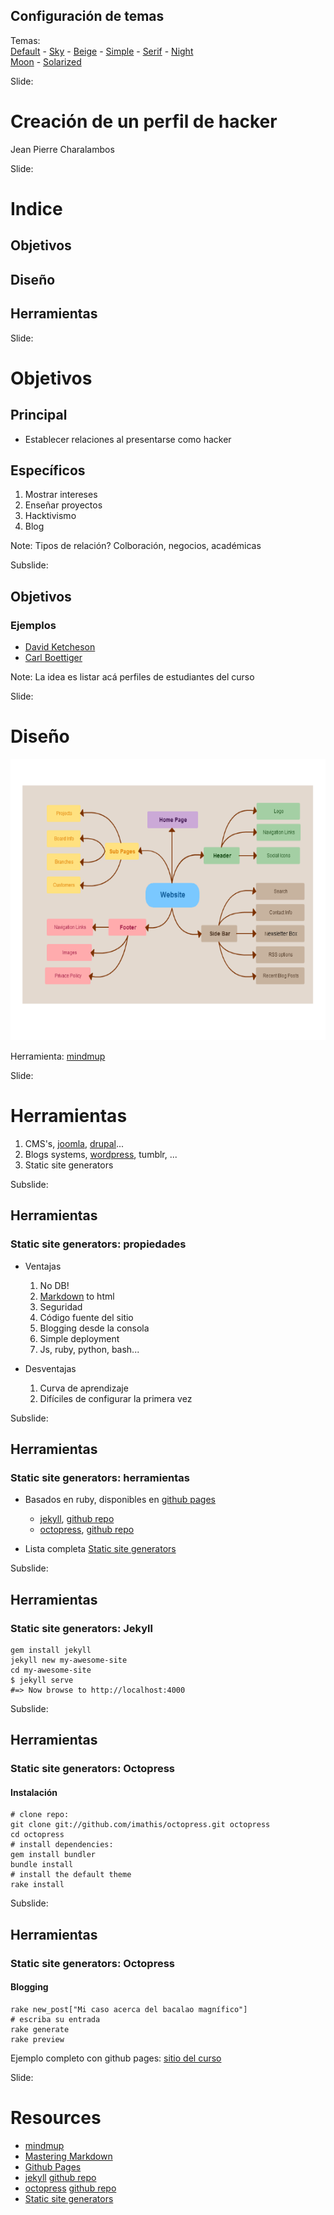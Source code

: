 <!-- configuracion de colores es opcional pero ultil-->
<section id="themes">
	<h2>Configuración de temas</h2>
	<p>
		Temas: <br>
		<a href="?#/themes">Default</a> -
		<a href="?theme=sky#/themes">Sky</a> -
		<a href="?theme=beige#/themes">Beige</a> -
		<a href="?theme=simple#/themes">Simple</a> -
		<a href="?theme=serif#/themes">Serif</a> -
		<a href="?theme=night#/themes">Night</a> <br>
		<a href="?theme=moon#/themes">Moon</a> -
		<a href="?theme=solarized#/themes">Solarized</a>
	</p>
</section>

Slide:

# Creación de un perfil de hacker

Jean Pierre Charalambos

Slide:

# Indice

## Objetivos

## Diseño

## Herramientas

Slide:

# Objetivos

## Principal

+ Establecer relaciones al presentarse como hacker

## Específicos

1. Mostrar intereses <!-- .element: class="fragment" data-fragment-index="1"-->
2. Enseñar proyectos <!-- .element: class="fragment" data-fragment-index="2"-->
3. Hacktivismo <!-- .element: class="fragment" data-fragment-index="3"-->
4. Blog <!-- .element: class="fragment" data-fragment-index="4"-->

Note:
Tipos de relación? Colboración, negocios, académicas

Subslide:

## Objetivos
### Ejemplos

* [David Ketcheson](http://www.davidketcheson.info/index.html)
* [Carl Boettiger](http://www.carlboettiger.info/)

Note:
La idea es listar acá perfiles de estudiantes del curso

Slide:

# Diseño

<img height="450" src="fig/mindmap.png">

Herramienta: [mindmup](https://www.mindmup.com/)

Slide:

# Herramientas

1. CMS's, [joomla](http://www.joomla.org/), [drupal](https://www.drupal.org/)...
2. Blogs systems, [wordpress](https://wordpress.com/), tumblr, ...
3. Static site generators

Subslide:

## Herramientas
### Static site generators: propiedades

* Ventajas
    1. No DB!<!-- .element: class="fragment" data-fragment-index="1"-->
    2. [Markdown](https://guides.github.com/features/mastering-markdown/) to html<!-- .element: class="fragment" data-fragment-index="2"-->
    3. Seguridad<!-- .element: class="fragment" data-fragment-index="3"-->
    4. Código fuente del sitio<!-- .element: class="fragment" data-fragment-index="4"-->
    5. Blogging desde la consola<!-- .element: class="fragment" data-fragment-index="5"-->
    6. Simple deployment<!-- .element: class="fragment" data-fragment-index="6"-->
    7. Js, ruby, python, bash...<!-- .element: class="fragment" data-fragment-index="7"-->

* Desventajas
    1. Curva de aprendizaje<!-- .element: class="fragment" data-fragment-index="8"-->
    2. Difíciles de configurar la primera vez<!-- .element: class="fragment" data-fragment-index="9"-->

Subslide:

## Herramientas
### Static site generators: herramientas

* Basados en ruby, disponibles en [github pages](https://pages.github.com/)
    * [jekyll](http://jekyllrb.com/), [github repo](https://github.com/jekyll/jekyll)
    * [octopress](http://octopress.org/), [github repo](https://github.com/imathis/octopress)

* Lista completa
    [Static site generators](http://staticsitegenerators.net/)

Subslide:

## Herramientas
### Static site generators: Jekyll

```
gem install jekyll
jekyll new my-awesome-site
cd my-awesome-site
$ jekyll serve
#=> Now browse to http://localhost:4000
```

Subslide:

## Herramientas
### Static site generators: Octopress
#### Instalación

```
# clone repo:
git clone git://github.com/imathis/octopress.git octopress
cd octopress
# install dependencies:
gem install bundler
bundle install
# install the default theme
rake install
```

Subslide:

## Herramientas
### Static site generators: Octopress
#### Blogging

```
rake new_post["Mi caso acerca del bacalao magnífico"]
# escriba su entrada
rake generate
rake preview
```

Ejemplo completo con github pages: [sitio del curso](https://github.com/SoftwareLibre/softwarelibre.github.io/tree/source)

Slide:

# Resources

* [mindmup](https://www.mindmup.com/)
* [Mastering Markdown](https://guides.github.com/features/mastering-markdown/)
* [Github Pages](https://pages.github.com/)
* [jekyll](http://jekyllrb.com/) [github repo](https://github.com/jekyll/jekyll)
* [octopress](http://octopress.org/) [github repo](https://github.com/imathis/octopress)
* [Static site generators](http://staticsitegenerators.net/)